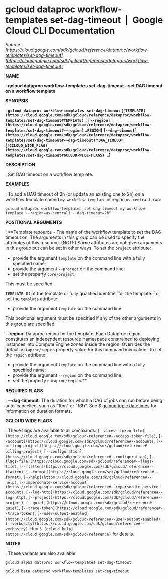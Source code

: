 # gcloud dataproc workflow-templates set-dag-timeout  |  Google Cloud CLI Documentation

*Source: [https://cloud.google.com/sdk/gcloud/reference/dataproc/workflow-templates/set-dag-timeout](https://cloud.google.com/sdk/gcloud/reference/dataproc/workflow-templates/set-dag-timeout)*

**NAME**

: **gcloud dataproc workflow-templates set-dag-timeout - set DAG timeout on a workflow template**

**SYNOPSIS**

: **`gcloud dataproc workflow-templates set-dag-timeout` (`[TEMPLATE](https://cloud.google.com/sdk/gcloud/reference/dataproc/workflow-templates/set-dag-timeout#TEMPLATE)` : `[--region](https://cloud.google.com/sdk/gcloud/reference/dataproc/workflow-templates/set-dag-timeout#--region)`=`REGION`) `[--dag-timeout](https://cloud.google.com/sdk/gcloud/reference/dataproc/workflow-templates/set-dag-timeout#--dag-timeout)`=`DAG_TIMEOUT` [`[GCLOUD_WIDE_FLAG](https://cloud.google.com/sdk/gcloud/reference/dataproc/workflow-templates/set-dag-timeout#GCLOUD-WIDE-FLAGS) …`]**

**DESCRIPTION**

: Set DAG timeout on a workflow template.

**EXAMPLES**

: To add a DAG timeout of 2h (or update an existing one to 2h) on a workflow
template named ``my-workflow-template`` in
region ``us-central1``, run:

```
gcloud dataproc workflow-templates set-dag-timeout my-workflow-template --region=us-central1 --dag-timeout=2h"
```

**POSITIONAL ARGUMENTS**

: **Template resource - The name of the workflow template to set the DAG timeout on.
The arguments in this group can be used to specify the attributes of this
resource. (NOTE) Some attributes are not given arguments in this group but can
be set in other ways.
To set the `project` attribute:

- provide the argument `template` on the command line with a fully
specified name;
- provide the argument `--project` on the command line;
- set the property `core/project`.

This must be specified.

**`TEMPLATE`**:
ID of the template or fully qualified identifier for the template.
To set the `template` attribute:

- provide the argument `template` on the command line.

This positional argument must be specified if any of the other arguments in this
group are specified.

**--region**:
Dataproc region for the template. Each Dataproc region constitutes an
independent resource namespace constrained to deploying instances into Compute
Engine zones inside the region. Overrides the default
`dataproc/region` property value for this command invocation.
To set the `region` attribute:

- provide the argument `template` on the command line with a fully
specified name;
- provide the argument `--region` on the command line;
- set the property `dataproc/region`.**

**REQUIRED FLAGS**

: **--dag-timeout**:
The duration for which a DAG of jobs can run before being auto-cancelled, such
as "10m" or "16h". See $ [gcloud
topic datetimes](https://cloud.google.com/sdk/gcloud/reference/topic/datetimes) for information on duration formats.

**GCLOUD WIDE FLAGS**

: These flags are available to all commands: `[--access-token-file](https://cloud.google.com/sdk/gcloud/reference#--access-token-file)`,
`[--account](https://cloud.google.com/sdk/gcloud/reference#--account)`, `[--billing-project](https://cloud.google.com/sdk/gcloud/reference#--billing-project)`,
`[--configuration](https://cloud.google.com/sdk/gcloud/reference#--configuration)`,
`[--flags-file](https://cloud.google.com/sdk/gcloud/reference#--flags-file)`,
`[--flatten](https://cloud.google.com/sdk/gcloud/reference#--flatten)`, `[--format](https://cloud.google.com/sdk/gcloud/reference#--format)`, `[--help](https://cloud.google.com/sdk/gcloud/reference#--help)`, `[--impersonate-service-account](https://cloud.google.com/sdk/gcloud/reference#--impersonate-service-account)`,
`[--log-http](https://cloud.google.com/sdk/gcloud/reference#--log-http)`,
`[--project](https://cloud.google.com/sdk/gcloud/reference#--project)`, `[--quiet](https://cloud.google.com/sdk/gcloud/reference#--quiet)`, `[--trace-token](https://cloud.google.com/sdk/gcloud/reference#--trace-token)`, `[--user-output-enabled](https://cloud.google.com/sdk/gcloud/reference#--user-output-enabled)`,
`[--verbosity](https://cloud.google.com/sdk/gcloud/reference#--verbosity)`.
Run `$ [gcloud help](https://cloud.google.com/sdk/gcloud/reference)` for details.

**NOTES**

: These variants are also available:

```
gcloud alpha dataproc workflow-templates set-dag-timeout
```

```
gcloud beta dataproc workflow-templates set-dag-timeout
```
